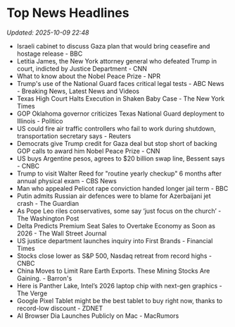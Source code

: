# Top News Headlines

_Updated: 2025-10-09 22:48_

- Israeli cabinet to discuss Gaza plan that would bring ceasefire and hostage release - BBC
- Letitia James, the New York attorney general who defeated Trump in court, indicted by Justice Department - CNN
- What to know about the Nobel Peace Prize - NPR
- Trump's use of the National Guard faces critical legal tests - ABC News - Breaking News, Latest News and Videos
- Texas High Court Halts Execution in Shaken Baby Case - The New York Times
- GOP Oklahoma governor criticizes Texas National Guard deployment to Illinois - Politico
- US could fire air traffic controllers who fail to work during shutdown, transportation secretary says - Reuters
- Democrats give Trump credit for Gaza deal but stop short of backing GOP calls to award him Nobel Peace Prize - CNN
- US buys Argentine pesos, agrees to $20 billion swap line, Bessent says - CNBC
- Trump to visit Walter Reed for "routine yearly checkup" 6 months after annual physical exam - CBS News
- Man who appealed Pelicot rape conviction handed longer jail term - BBC
- Putin admits Russian air defences were to blame for Azerbaijani jet crash - The Guardian
- As Pope Leo riles conservatives, some say ‘just focus on the church’ - The Washington Post
- Delta Predicts Premium Seat Sales to Overtake Economy as Soon as 2026 - The Wall Street Journal
- US justice department launches inquiry into First Brands - Financial Times
- Stocks close lower as S&P 500, Nasdaq retreat from record highs - CNBC
- China Moves to Limit Rare Earth Exports. These Mining Stocks Are Gaining. - Barron's
- Here is Panther Lake, Intel’s 2026 laptop chip with next-gen graphics - The Verge
- Google Pixel Tablet might be the best tablet to buy right now, thanks to record-low discount - ZDNET
- AI Browser Dia Launches Publicly on Mac - MacRumors